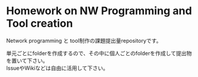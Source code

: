 # Homework on NW Programming and Tool creation 

Network programming と tool制作の課題提出量repositoryです。  

単元ごとにfolderを作成するので、その中に個人ごとのfolderを作成して提出物を置いて下さい。  
IssueやWikiなどは自由に活用して下さい。